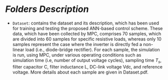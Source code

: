 # *Folders Description*
* `Dataset`: contains the dataset and its description, which has been used for training and testing the proposed ANN-based control scheme. These data, which have been collected by MPC, comprises 70 samples, which are divided into 60 samples for specific resistive loads, whereas only 10 samples represent the case where the inverter is directly fed a non-linear load (i.e., diode-bridge rectifier). For each sample, the simulation is run, using MPC, under various operating conditions such as simulation time (i.e, number of output voltage cycles), sampling time $T_s$, filter capacitor C, filter inductance L, DC-link voltage Vdc, and reference voltage. More details about each sample are given in Dataset.pdf.

